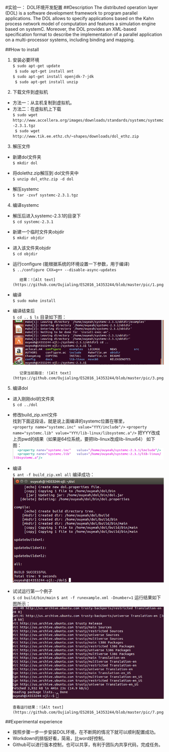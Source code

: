 #实验一： DOL环境开发配置
##Description
The distributed operation layer (DOL) is a software development framework to program parallel applications. The DOL allows to specify applications based on the Kahn process network model of computation and features a simulation engine based on systemC. Moreover, the DOL provides an XML-based specification format to describe the implementation of a parallel application on a multi-processor systems, including binding and mapping.

##How to install
1. 安装必要环境  
`$ sudo apt-get update`  
` $ sudo apt-get install ant`  
`$ sudo apt-get install openjdk-7-jdk`  
` $ sudo apt-get install unzip`  

2. 下载文件到虚拟机  
 - 方法一：从主机复制到虚拟机。
 - 方法二：在虚拟机上下载  
 `$ sudo wget http://www.accellera.org/images/downloads/standards/systemc/systemc-2.3.1.tgz`  
` $ sudo wget http://www.tik.ee.ethz.ch/~shapes/downloads/dol_ethz.zip`

3. 解压文件
 - 新建dol文件夹  
  `$ mkdir dol`

 - 将dolethz.zip解压到 dol文件夹中  
  `$ unzip dol_ethz.zip -d dol`

 - 解压systemc  
  `$ tar -zxvf systemc-2.3.1.tgz`

4. 编译systemc  
 - 解压后进入systemc-2.3.1的目录下  
  `$ cd systemc-2.3.1`
 
 - 新建一个临时文件夹objdir  
 `$ mkdir objdir`

 - 进入该文件夹objdir  
 `$ cd objdir`

 - 运行configure (能根据系统的环境设置一下参数，用于编译)  
 `$ ../configure CXX=g++ --disable-async-updates`

          结果：![Alt text](https://github.com/Oujialing/ES2016_14353244/blob/master/pic/1.png)


          
 - 编译  
 `$ sudo make install`

 - 编译结束后  
`$ cd ..`
  `$ ls`
目录如下图：![Alt text](https://github.com/Oujialing/ES2016_14353244/blob/master/pic/2.png)


          记录当前路径: ![Alt text](https://github.com/Oujialing/ES2016_14353244/blob/master/pic/3.png)




5. 编译dol  
 - 进入刚刚dol的文件夹  
`$ cd ../dol`
 - 修改build_zip.xml文件  
找到下面这段话，就是说上面编译的systemc位置在哪里，  
`<property name="systemc.inc" value="YYY/include"/>`
`<property name="systemc.lib" value="YYY/lib-linux/libsystemc.a"/>`
把YYY改成上页pwd的结果（如果是64位系统，要把lib-linux改成lib-linux64）
如下图：![Alt text](https://github.com/Oujialing/ES2016_14353244/blob/master/pic/4.png)

 - 编译  
`$ ant -f build_zip.xml all`
编译成功：![Alt text](https://github.com/Oujialing/ES2016_14353244/blob/master/pic/5.png)

 - 试试运行第一个例子  
`$ cd build/bin/main`
`$ ant -f runexample.xml -Dnumber=1`
运行结果如下图所示：![Alt text](https://github.com/Oujialing/ES2016_14353244/blob/master/pic/6.png)

       查看运行结果：![Alt text](https://github.com/Oujialing/ES2016_14353244/blob/master/pic/7.png)

##Experimental experience
 - 按照步骤一步一步安装DOL环境，在不断网的情况下就可以顺利配置成功。
 - Workdown的排版好看，简易，比word好控制。
 - Github可以进行版本控制，也可以共享，有利于团队内共享代码，完成任务。

